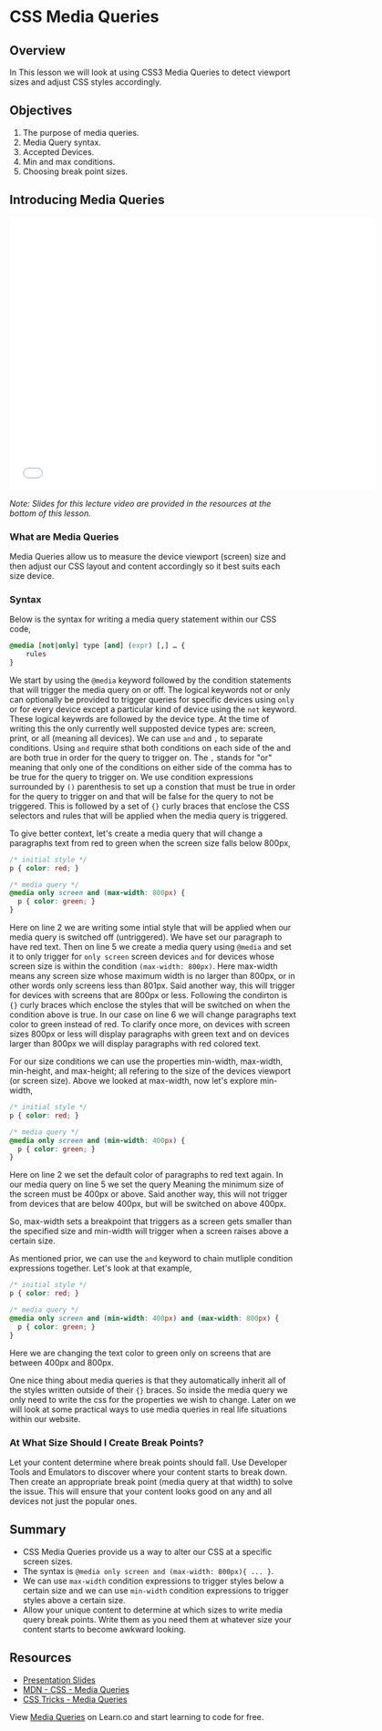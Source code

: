 # CSS Media Queries

## Overview

In This lesson we will look at using CSS3 Media Queries to detect viewport sizes and adjust CSS styles accordingly.

## Objectives

1. The purpose of media queries.
2. Media Query syntax.
3. Accepted Devices.
4. Min and max conditions.
5. Choosing break point sizes.

## Introducing Media Queries

<iframe width="640" height="480" src="//www.youtube.com/embed/MYOT5FDG8gk?rel=0&modestbranding=1" frameborder="0" allowfullscreen></iframe>

*Note: Slides for this lecture video are provided in the resources at the bottom of this lesson.*

### What are Media Queries

Media Queries allow us to measure the device viewport (screen) size and then adjust our CSS layout and content accordingly so it best suits each size device.

### Syntax

Below is the syntax for writing a media query statement within our CSS code,

```css
@media [not|only] type [and] (expr) [,] … {
    rules
}
```

We start by using the `@media` keyword followed by the condition statements that will trigger the media query on or off. The logical keywords not or only can optionally be provided to trigger queries for specific devices using `only` or for every device except a particular kind of device using the `not` keyword. These logical keywrds are followed by the device type. At the time of writing this the only currently well supposted device types are: screen, print, or all (meaning all devices). We can use `and` and `,` to separate conditions. Using `and` require sthat both conditions on each side of the and are both true in order for the query to trigger on. The `,` stands for "or" meaning that only one of the conditions on either side of the comma has to be true for the query to trigger on. We use condition expressions surrounded by `()` parenthesis to set up a constion that must be true in order for the query to trigger on and that will be false for the query to not be triggered. This is followed by a set of `{}` curly braces that enclose the CSS selectors and rules that will be applied when the media query is triggered.

To give better context, let's create a media query that will change a paragraphs text from red to green when the screen size falls below 800px,

```css
/* initial style */
p { color: red; }

/* media query */
@media only screen and (max-width: 800px) {
  p { color: green; }
}
```

Here on line 2 we are writing some intial style that will be applied when our media query is switched off (untriggered). We have set our paragraph to have red text. Then on line 5 we create a media query using `@media` and set it to only trigger for `only screen` screen devices `and` for devices whose screen size is within the condition `(max-width: 800px)`. Here max-width means any screen size whose maximum width is no larger than 800px, or in other words only screens less than 801px. Said another way, this will trigger for devices with screens that are 800px or less. Following the condirton is `{}` curly braces which enclose the styles that will be switched on when the condition above is true. In our case on line 6 we will change paragraphs text color to green instead of red. To clarify once more, on devices with screen sizes 800px or less will display paragraphs with green text and on devices larger than 800px we will display paragraphs with red colored text.

For our size conditions we can use the properties min-width, max-width, min-height, and max-height; all refering to the size of the devices viewport (or screen size). Above we looked at max-width, now let's explore min-width,

```css
/* initial style */
p { color: red; }

/* media query */
@media only screen and (min-width: 400px) {
  p { color: green; }
}
```

Here on line 2 we set the default color of paragraphs to red text again. In our media query on line 5 we set the query Meaning the minimum size of the screen must be 400px or above. Said another way, this will not trigger from devices that are below 400px, but will be switched on above 400px.

So, max-width sets a breakpoint that triggers as a screen gets smaller than  the specified size and min-width will trigger when a screen raises above a certain size.

As mentioned prior, we can use the `and` keyword to chain mutliple condition expressions together. Let's look at that example,

```css
/* initial style */
p { color: red; }

/* media query */
@media only screen and (min-width: 400px) and (max-width: 800px) {
  p { color: green; }
}
```

Here we are changing the text color to green only on screens that are between 400px and 800px.

One nice thing about media queries is that they automatically inherit all of the styles written outside of their `{}` braces. So inside the media query we only need to write the css for the properties we wish to change. Later on we will look at some practical ways to use media queries in real life situations within our website.

### At What Size Should I Create Break Points?

Let your content determine where break points should fall. Use Developer Tools and Emulators to discover where your content starts to break down. Then create an appropriate break point (media query at that width) to solve the issue. This will ensure that your content looks good on any and all devices not just the popular ones.

## Summary

- CSS Media Queries provide us a way to alter our CSS at a specific screen sizes.
- The syntax is `@media only screen and (max-width: 800px){ ... }`.
- We can use `max-width` condition expressions to trigger styles below a certain size and we can use `min-width` condition expressions to trigger styles above a certain size.
- Allow your unique content to determine at which sizes to write media query break points. Write them as you need them at whatever size your content starts to become awkward looking.

## Resources

- [Presentation Slides](https://docs.google.com/presentation/d/1j_i5pGPB5lHbgr4fpdUDheRBv2kAeOk_yhfd1Uc2f3s/edit?usp=sharing)
- [MDN - CSS - Media Queries](https://developer.mozilla.org/en-US/docs/Web/CSS/Media_Queries/Using_media_queries)
- [CSS Tricks - Media Queries](https://css-tricks.com/css-media-queries/)

<p data-visibility='hidden'>View <a href='https://learn.co/lessons/media-queries' title='Media Queries'>Media Queries</a> on Learn.co and start learning to code for free.</p>